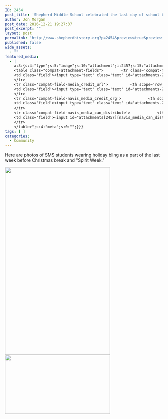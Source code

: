 ```yaml
---
ID: 2454
post_title: 'Shepherd Middle School celebrated the last day of school before Christmas Break with &#8220;Christmas Bling&#8221;'
author: Jon Morgan
post_date: 2016-12-21 19:27:37
post_excerpt: ""
layout: post
permalink: 'http://www.shepherdhistory.org?p=2454&preview=true&preview_id=2454'
published: false
wide_assets:
  - ""
featured_media:
  - |
    a:3:{s:4:"type";s:5:"image";s:10:"attachment";i:2457;s:15:"attachment_data";a:33:{s:2:"id";i:2457;s:5:"title";s:31:"upload_12_21_2016_at_6_43_35_PM";s:8:"filename";s:35:"upload_12_21_2016_at_6_43_35_PM.png";s:3:"url";s:93:"http://www.shepherdhistory.org/wp-content/uploads/2016/12/upload_12_21_2016_at_6_43_35_PM.png";s:4:"link";s:50:"http://www.shepherdhistory.org/?attachment_id=2457";s:3:"alt";s:0:"";s:6:"author";s:1:"1";s:11:"description";s:0:"";s:7:"caption";s:0:"";s:4:"name";s:31:"upload_12_21_2016_at_6_43_35_pm";s:6:"status";s:7:"inherit";s:10:"uploadedTo";i:2454;s:4:"date";i:1482366787000;s:8:"modified";i:1482366787000;s:9:"menuOrder";i:0;s:4:"mime";s:9:"image/png";s:4:"type";s:5:"image";s:7:"subtype";s:3:"png";s:4:"icon";s:67:"http://www.shepherdhistory.org/wp-includes/images/media/default.png";s:13:"dateFormatted";s:17:"December 21, 2016";s:6:"nonces";a:3:{s:6:"update";s:10:"f8805e4c21";s:6:"delete";s:10:"2332907c18";s:4:"edit";s:10:"3d1227f1de";}s:8:"editLink";s:70:"http://www.shepherdhistory.org/wp-admin/post.php?post=2457&action=edit";s:4:"meta";b:0;s:10:"authorName";s:10:"Jon Morgan";s:14:"uploadedToLink";s:70:"http://www.shepherdhistory.org/wp-admin/post.php?post=2454&action=edit";s:15:"uploadedToTitle";s:102:"Shepherd Middle School celebrated the last day of school before Christmas Break with "Christmas Bling"";s:15:"filesizeInBytes";i:1111261;s:21:"filesizeHumanReadable";s:4:"1 MB";s:6:"height";i:576;s:5:"width";i:1024;s:11:"orientation";s:9:"landscape";s:5:"sizes";a:4:{s:9:"thumbnail";a:4:{s:6:"height";i:140;s:5:"width";i:140;s:3:"url";s:101:"http://www.shepherdhistory.org/wp-content/uploads/2016/12/upload_12_21_2016_at_6_43_35_PM-140x140.png";s:11:"orientation";s:9:"landscape";}s:6:"medium";a:4:{s:6:"height";i:189;s:5:"width";i:336;s:3:"url";s:101:"http://www.shepherdhistory.org/wp-content/uploads/2016/12/upload_12_21_2016_at_6_43_35_PM-336x189.png";s:11:"orientation";s:9:"landscape";}s:5:"large";a:4:{s:6:"height";i:434;s:5:"width";i:771;s:3:"url";s:101:"http://www.shepherdhistory.org/wp-content/uploads/2016/12/upload_12_21_2016_at_6_43_35_PM-771x434.png";s:11:"orientation";s:9:"landscape";}s:4:"full";a:4:{s:3:"url";s:93:"http://www.shepherdhistory.org/wp-content/uploads/2016/12/upload_12_21_2016_at_6_43_35_PM.png";s:6:"height";i:576;s:5:"width";i:1024;s:11:"orientation";s:9:"landscape";}}s:6:"compat";a:2:{s:4:"item";s:1723:"<input type="hidden" name="attachments[2457][menu_order]" value="0" /><p class="media-types media-types-required-info">Required fields are marked <span class="required">*</span></p>
    <table class="compat-attachment-fields">		<tr class='compat-field-media_credit'>			<th scope='row' class='label'><label for='attachments-2457-media_credit'><span class='alignleft'>Credit</span><br class='clear' /></label></th>
    <td class='field'><input type='text' class='text' id='attachments-2457-media_credit' name='attachments[2457][media_credit]' value=''  /></td>
    </tr>
    <tr class='compat-field-media_credit_url'>			<th scope='row' class='label'><label for='attachments-2457-media_credit_url'><span class='alignleft'>Credit URL</span><br class='clear' /></label></th>
    <td class='field'><input type='text' class='text' id='attachments-2457-media_credit_url' name='attachments[2457][media_credit_url]' value=''  /></td>
    </tr>
    <tr class='compat-field-navis_media_credit_org'>			<th scope='row' class='label'><label for='attachments-2457-navis_media_credit_org'><span class='alignleft'>Organization</span><br class='clear' /></label></th>
    <td class='field'><input type='text' class='text' id='attachments-2457-navis_media_credit_org' name='attachments[2457][navis_media_credit_org]' value=''  /></td>
    </tr>
    <tr class='compat-field-navis_media_can_distribute'>			<th scope='row' class='label'><label for='attachments-2457-navis_media_can_distribute'><span class='alignleft'>Can<br />distribute?</span><br class='clear' /></label></th>
    <td class='field'><input id="attachments[2457][navis_media_can_distribute]" name="attachments[2457][navis_media_can_distribute]" type="checkbox" value="1"  /></td>
    </tr>
    </table>";s:4:"meta";s:0:"";}}}
tags: [ ]
categories:
  - Community
---
```

Here are photos of SMS students wearing holiday bling as a part of the last week before Christmas break and "Spirit Week."

<img class="alignnone size-medium wp-image-2458" src="http://www.shepherdhistory.org/wp-content/uploads/2016/12/upload_12_21_2016_at_6_45_29_PM-336x597.png" alt="" width="336" height="597" /> <img class="alignnone size-medium wp-image-2459" src="http://www.shepherdhistory.org/wp-content/uploads/2016/12/upload_12_21_2016_at_6_45_07_PM-1-336x189.png" alt="" width="336" height="189" />